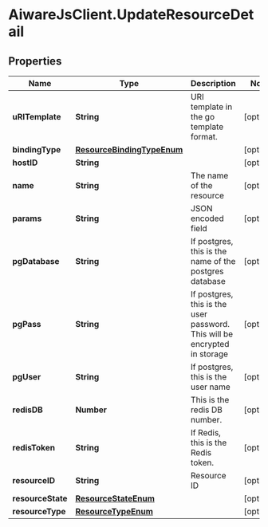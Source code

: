 # AiwareJsClient.UpdateResourceDetail

## Properties

Name | Type | Description | Notes
------------ | ------------- | ------------- | -------------
**uRITemplate** | **String** | URI template in the go template format. | [optional] 
**bindingType** | [**ResourceBindingTypeEnum**](ResourceBindingTypeEnum.md) |  | [optional] 
**hostID** | **String** |  | [optional] 
**name** | **String** | The name of the resource | [optional] 
**params** | **String** | JSON encoded field | [optional] 
**pgDatabase** | **String** | If postgres, this is the name of the postgres database | [optional] 
**pgPass** | **String** | If postgres, this is the user password.  This will be encrypted in storage | [optional] 
**pgUser** | **String** | If postgres, this is the user name | [optional] 
**redisDB** | **Number** | This is the redis DB number. | [optional] 
**redisToken** | **String** | If Redis, this is the Redis token. | [optional] 
**resourceID** | **String** | Resource ID | [optional] 
**resourceState** | [**ResourceStateEnum**](ResourceStateEnum.md) |  | [optional] 
**resourceType** | [**ResourceTypeEnum**](ResourceTypeEnum.md) |  | [optional] 


